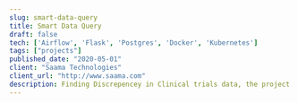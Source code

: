 ```yaml
---
slug: smart-data-query
title: Smart Data Query
draft: false
tech: ['Airflow', 'Flask', 'Postgres', 'Docker', 'Kubernetes']
tags: ["projects"]
published_date: "2020-05-01"
client: "Saama Technologies"
client_url: "http://www.saama.com"
description: Finding Discrepencey in Clinical trials data, the project was used for Pfizer COVID vaccine trials
---
```

